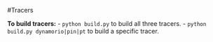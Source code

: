 #Tracers

**To build tracers:**
	- `python build.py` to build all three tracers.
	- `python build.py dynamorio|pin|pt` to build a specific tracer.
